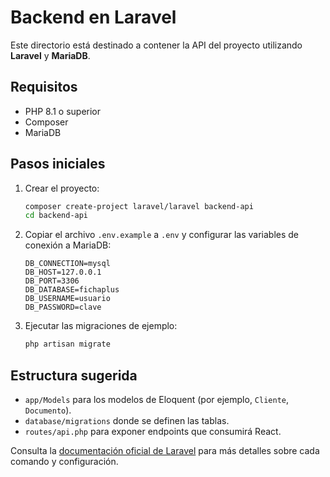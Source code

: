 # Backend en Laravel

Este directorio está destinado a contener la API del proyecto utilizando **Laravel** y **MariaDB**.

## Requisitos
- PHP 8.1 o superior
- Composer
- MariaDB

## Pasos iniciales

1. Crear el proyecto:
   ```bash
   composer create-project laravel/laravel backend-api
   cd backend-api
   ```
2. Copiar el archivo `.env.example` a `.env` y configurar las variables de conexión a MariaDB:
   ```env
   DB_CONNECTION=mysql
   DB_HOST=127.0.0.1
   DB_PORT=3306
   DB_DATABASE=fichaplus
   DB_USERNAME=usuario
   DB_PASSWORD=clave
   ```
3. Ejecutar las migraciones de ejemplo:
   ```bash
   php artisan migrate
   ```

## Estructura sugerida
- `app/Models` para los modelos de Eloquent (por ejemplo, `Cliente`, `Documento`).
- `database/migrations` donde se definen las tablas.
- `routes/api.php` para exponer endpoints que consumirá React.

Consulta la [documentación oficial de Laravel](https://laravel.com/docs) para más detalles sobre cada comando y configuración.
